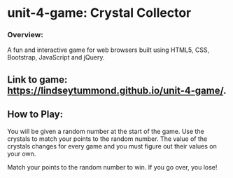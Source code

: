 # unit-4-game: Crystal Collector

### Overview:

A fun and interactive game for web browsers built using HTML5, CSS, Bootstrap, JavaScript and jQuery.

## Link to game: https://lindseytummond.github.io/unit-4-game/.

## How to Play:

You will be given a random number at the start of the game. Use the crystals to match your points to the random number. The value of the crystals changes for every game and you must figure out their values on your own.

Match your points to the random number to win. If you go over, you lose!


